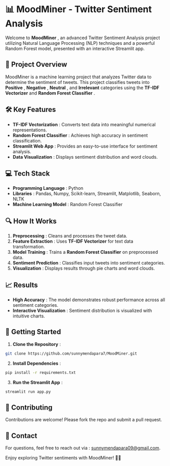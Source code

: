 # 📊 MoodMiner - Twitter Sentiment Analysis

Welcome to  **MoodMiner** , an advanced Twitter Sentiment Analysis project utilizing Natural Language Processing (NLP) techniques and a powerful Random Forest model, presented with an interactive Streamlit app.

## 🚀 Project Overview

MoodMiner is a machine learning project that analyzes Twitter data to determine the sentiment of tweets. This project classifies tweets into  **Positive** ,  **Negative** ,  **Neutral** , and **Irrelevant** categories using the **TF-IDF Vectorizer** and  **Random Forest Classifier** .

## 🛠️ Key Features

* **TF-IDF Vectorization** : Converts text data into meaningful numerical representations.
* **Random Forest Classifier** : Achieves high accuracy in sentiment classification.
* **Streamlit Web App** : Provides an easy-to-use interface for sentiment analysis.
* **Data Visualization** : Displays sentiment distribution and word clouds.

## 💻 Tech Stack

* **Programming Language** : Python
* **Libraries** : Pandas, Numpy, Scikit-learn, Streamlit, Matplotlib, Seaborn, NLTK
* **Machine Learning Model** : Random Forest Classifier

## 🔍 How It Works

1. **Preprocessing** : Cleans and processes the tweet data.
2. **Feature Extraction** : Uses **TF-IDF Vectorizer** for text data transformation.
3. **Model Training** : Trains a **Random Forest Classifier** on preprocessed data.
4. **Sentiment Prediction** : Classifies input tweets into sentiment categories.
5. **Visualization** : Displays results through pie charts and word clouds.

## 📈 Results

* **High Accuracy** : The model demonstrates robust performance across all sentiment categories.
* **Interactive Visualization** : Sentiment distribution is visualized with intuitive charts.

## 🚀 Getting Started

1. **Clone the Repository** :

```bash
git clone https://github.com/sunnymendapara7/MoodMiner.git
```

2. **Install Dependencies** :

```bash
pip install -r requirements.txt
```

3. **Run the Streamlit App** :

```bash
streamlit run app.py
```

## 🌟 Contributing

Contributions are welcome! Please fork the repo and submit a pull request.

## 📧 Contact

For questions, feel free to reach out via : sunnymendapara09@gmail.com.

Enjoy exploring Twitter sentiments with MoodMiner! 🚀😊

